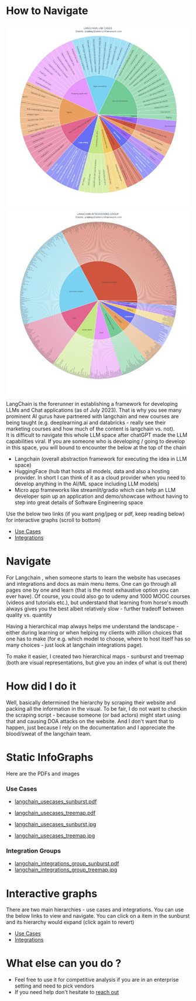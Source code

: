 # How to Navigate

![Use Cases](./langchain_usecases_sunburst.jpg)
![Integrations](./langchain_integrations_group_sunburst.jpg)   


LangChain is the forerunner in establishing a framework for developing LLMs and Chat applications (as of July 2023). That is why you see many prominent AI gurus have partnered with langchain and new courses are being taught (e.g. deeplearning.ai and databricks - really see their marketing courses and how much of the content is langchain vs. not).  
It is difficult to navigate this whole LLM space after chatGPT made the LLM capabilities viral. If you are someone who is developing / going to develop in this space, you will bound to encounter the below at the top of the chain  
- Langchain (overall abstraction framework for executing the idea in LLM space)
- HuggingFace (hub that hosts all models, data and also a hosting provider. In short I can think of it as a cloud provider when you need to develop anything in the AI/ML space including LLM models)
- Micro app frameworks like streamlit/gradio which can help an LLM developer spin up an application and demo/showcase without having to step into great details of Software Engineering space

Use the below two links (if you want png/jpeg or pdf, keep reading below) for interactive graphs (scroll to bottom)

- [Use Cases](https://static.symmetrics.fyi/blog/langchain/langchain_visualize_hierarchical_usecases.html)
- [Integrations](https://static.symmetrics.fyi/blog/langchain/langchain_visualize_hierarchical_integrations.html)

# Navigate
For Langchain , when someone starts to learn the website has usecases and integrations and docs as main menu items. One can go through all pages one by one and learn (that is the most exhaustive option you can ever have). Of course, you could also go to udemy and 1000 MOOC courses (videos and tutorials etc.), but understand that learning from horse's mouth always gives you the best albeit relatively slow - further tradeoff between quality vs. quantity  

Having a hierarchical map always helps me understand the landscape - either during learning or when helping my clients with zillion choices that one has to make (for e.g. which model to choose, where to host itself has so many choices - just look at langchain integrations page). 

To make it easier, I created two hierarchical maps - sunburst and treemap (both are visual representations, but give you an index of what is out there)

# How did I do it 
Well, basically determined the hierarchy by scraping their website and packing all the information in the visual. To be fair, I do not want to checkin the scraping script - because someone (or bad actors) might start using that and causing DOA attacks on the website. And I don't want that to happen, just because I rely on the documentation and I appreciate the blood/sweat of the langchain team.  

# Static InfoGraphs
Here are the PDFs and images

### Use Cases
- [langchain_usecases_sunburst.pdf](https://static.symmetrics.fyi/blog/langchain/langchain_usecases_sunburst.pdf)
- [langchain_usecases_treemap.pdf](https://static.symmetrics.fyi/blog/langchain/langchain_usecases_treemap.pdf)

- [langchain_usecases_sunburst.jpg](https://static.symmetrics.fyi/blog/langchain/langchain_usecases_sunburst.jpg)
- [langchain_usecases_treemap.jpg](https://static.symmetrics.fyi/blog/langchain/langchain_usecases_treemap.jpg)

### Integration Groups

- [langchain_integrations_group_sunburst.pdf](https://static.symmetrics.fyi/blog/langchain/langchain_integrations_group_sunburst.pdf)
- [langchain_integrations_group_treemap.jpg](https://static.symmetrics.fyi/blog/langchain/langchain_integrations_group_sunburst.jpg)


# Interactive graphs
There are two main hierarchies - use cases and integrations. You can use the below links to view and navigate. You can click on a item in the sunburst and its hierarchy would expand (click again to revert)

- [Use Cases](https://static.symmetrics.fyi/blog/langchain/langchain_visualize_hierarchical_usecases.html)
- [Integrations](https://static.symmetrics.fyi/blog/langchain/langchain_visualize_hierarchical_integrations.html)

# What else can you do ?
- Feel free to use it for competitive analysis if you are in an enterprise setting and need to pick vendors
- If you need help don't hesitate to [reach out](pradeep@seleniumframework.com)